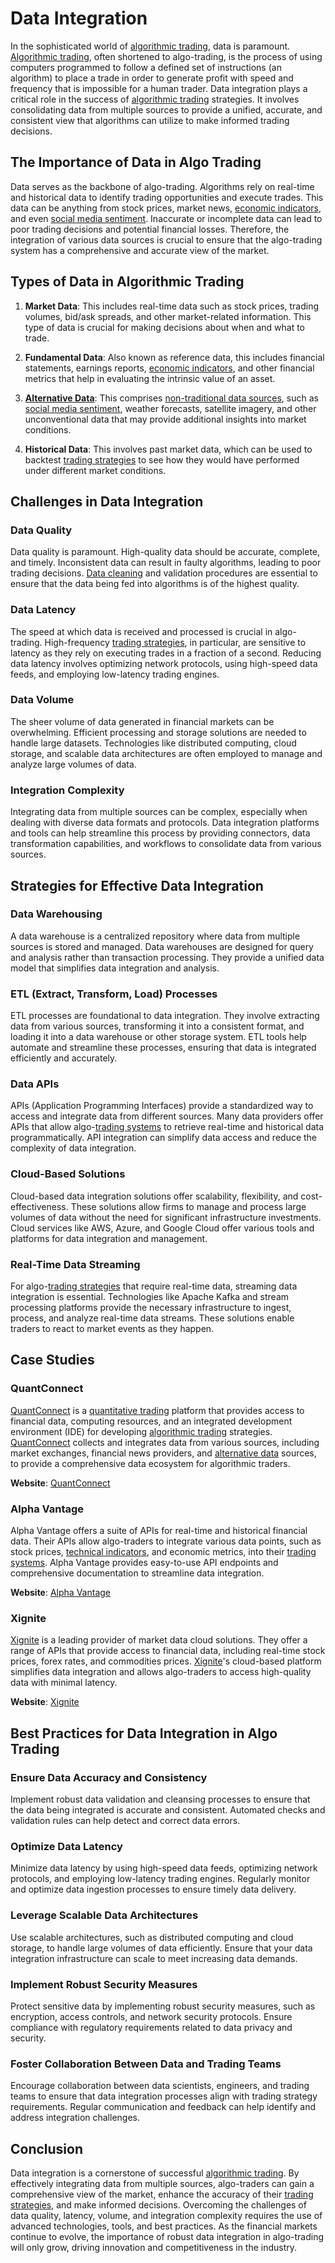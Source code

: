 # Data Integration

In the sophisticated world of [algorithmic trading](../a/algorithmic_trading.md), data is paramount. [Algorithmic trading](../a/algorithmic_trading.md), often shortened to algo-trading, is the process of using computers programmed to follow a defined set of instructions (an algorithm) to place a trade in order to generate profit with speed and frequency that is impossible for a human trader. Data integration plays a critical role in the success of [algorithmic trading](../a/algorithmic_trading.md) strategies. It involves consolidating data from multiple sources to provide a unified, accurate, and consistent view that algorithms can utilize to make informed trading decisions. 

## The Importance of Data in Algo Trading

Data serves as the backbone of algo-trading. Algorithms rely on real-time and historical data to identify trading opportunities and execute trades. This data can be anything from stock prices, market news, [economic indicators](../e/economic_indicators.md), and even [social media sentiment](../s/social_media_sentiment.md). Inaccurate or incomplete data can lead to poor trading decisions and potential financial losses. Therefore, the integration of various data sources is crucial to ensure that the algo-trading system has a comprehensive and accurate view of the market.

## Types of Data in Algorithmic Trading

1. **Market Data**: This includes real-time data such as stock prices, trading volumes, bid/ask spreads, and other market-related information. This type of data is crucial for making decisions about when and what to trade.

2. **Fundamental Data**: Also known as reference data, this includes financial statements, earnings reports, [economic indicators](../e/economic_indicators.md), and other financial metrics that help in evaluating the intrinsic value of an asset.

3. **[Alternative Data](../a/alternative_data.md)**: This comprises [non-traditional data sources](../n/non-traditional_data_sources.md), such as [social media sentiment](../s/social_media_sentiment.md), weather forecasts, satellite imagery, and other unconventional data that may provide additional insights into market conditions.

4. **Historical Data**: This involves past market data, which can be used to backtest [trading strategies](../t/trading_strategies.md) to see how they would have performed under different market conditions.

## Challenges in Data Integration

### Data Quality

Data quality is paramount. High-quality data should be accurate, complete, and timely. Inconsistent data can result in faulty algorithms, leading to poor trading decisions. [Data cleaning](../d/data_cleaning.md) and validation procedures are essential to ensure that the data being fed into algorithms is of the highest quality.

### Data Latency

The speed at which data is received and processed is crucial in algo-trading. High-frequency [trading strategies](../t/trading_strategies.md), in particular, are sensitive to latency as they rely on executing trades in a fraction of a second. Reducing data latency involves optimizing network protocols, using high-speed data feeds, and employing low-latency trading engines.

### Data Volume

The sheer volume of data generated in financial markets can be overwhelming. Efficient processing and storage solutions are needed to handle large datasets. Technologies like distributed computing, cloud storage, and scalable data architectures are often employed to manage and analyze large volumes of data.

### Integration Complexity

Integrating data from multiple sources can be complex, especially when dealing with diverse data formats and protocols. Data integration platforms and tools can help streamline this process by providing connectors, data transformation capabilities, and workflows to consolidate data from various sources.

## Strategies for Effective Data Integration

### Data Warehousing

A data warehouse is a centralized repository where data from multiple sources is stored and managed. Data warehouses are designed for query and analysis rather than transaction processing. They provide a unified data model that simplifies data integration and analysis.

### ETL (Extract, Transform, Load) Processes

ETL processes are foundational to data integration. They involve extracting data from various sources, transforming it into a consistent format, and loading it into a data warehouse or other storage system. ETL tools help automate and streamline these processes, ensuring that data is integrated efficiently and accurately.

### Data APIs

APIs (Application Programming Interfaces) provide a standardized way to access and integrate data from different sources. Many data providers offer APIs that allow algo-[trading systems](../t/trading_systems.md) to retrieve real-time and historical data programmatically. API integration can simplify data access and reduce the complexity of data integration.

### Cloud-Based Solutions

Cloud-based data integration solutions offer scalability, flexibility, and cost-effectiveness. These solutions allow firms to manage and process large volumes of data without the need for significant infrastructure investments. Cloud services like AWS, Azure, and Google Cloud offer various tools and platforms for data integration and management.

### Real-Time Data Streaming

For algo-[trading strategies](../t/trading_strategies.md) that require real-time data, streaming data integration is essential. Technologies like Apache Kafka and stream processing platforms provide the necessary infrastructure to ingest, process, and analyze real-time data streams. These solutions enable traders to react to market events as they happen.

## Case Studies

### QuantConnect

[QuantConnect](../q/quantconnect.md) is a [quantitative trading](../q/quantitative_trading.md) platform that provides access to financial data, computing resources, and an integrated development environment (IDE) for developing [algorithmic trading](../a/algorithmic_trading.md) strategies. [QuantConnect](../q/quantconnect.md) collects and integrates data from various sources, including market exchanges, financial news providers, and [alternative data](../a/alternative_data.md) sources, to provide a comprehensive data ecosystem for algorithmic traders.

**Website**: [QuantConnect](https://www.quantconnect.com/)

### Alpha Vantage

Alpha Vantage offers a suite of APIs for real-time and historical financial data. Their APIs allow algo-traders to integrate various data points, such as stock prices, [technical indicators](../t/technical_indicators.md), and economic metrics, into their [trading systems](../t/trading_systems.md). Alpha Vantage provides easy-to-use API endpoints and comprehensive documentation to streamline data integration.

**Website**: [Alpha Vantage](https://www.alphavantage.co/)

### Xignite

[Xignite](../x/xignite.md) is a leading provider of market data cloud solutions. They offer a range of APIs that provide access to financial data, including real-time stock prices, forex rates, and commodities prices. [Xignite](../x/xignite.md)'s cloud-based platform simplifies data integration and allows algo-traders to access high-quality data with minimal latency.

**Website**: [Xignite](https://www.xignite.com/)

## Best Practices for Data Integration in Algo Trading

### Ensure Data Accuracy and Consistency

Implement robust data validation and cleansing processes to ensure that the data being integrated is accurate and consistent. Automated checks and validation rules can help detect and correct data errors.

### Optimize Data Latency

Minimize data latency by using high-speed data feeds, optimizing network protocols, and employing low-latency trading engines. Regularly monitor and optimize data ingestion processes to ensure timely data delivery.

### Leverage Scalable Data Architectures

Use scalable architectures, such as distributed computing and cloud storage, to handle large volumes of data efficiently. Ensure that your data integration infrastructure can scale to meet increasing data demands.

### Implement Robust Security Measures

Protect sensitive data by implementing robust security measures, such as encryption, access controls, and network security protocols. Ensure compliance with regulatory requirements related to data privacy and security.

### Foster Collaboration Between Data and Trading Teams

Encourage collaboration between data scientists, engineers, and trading teams to ensure that data integration processes align with trading strategy requirements. Regular communication and feedback can help identify and address integration challenges.

## Conclusion

Data integration is a cornerstone of successful [algorithmic trading](../a/algorithmic_trading.md). By effectively integrating data from multiple sources, algo-traders can gain a comprehensive view of the market, enhance the accuracy of their [trading strategies](../t/trading_strategies.md), and make informed decisions. Overcoming the challenges of data quality, latency, volume, and integration complexity requires the use of advanced technologies, tools, and best practices. As the financial markets continue to evolve, the importance of robust data integration in algo-trading will only grow, driving innovation and competitiveness in the industry.